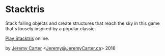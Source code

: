 Stacktris
=========

Stack falling objects and create structures that reach the sky in this game that's loosely inspired by a popular classic.

[Play Stacktris](https://defcronyke.github.io/stacktris) online.

by [Jeremy Carter](http://eternalvoid.net) <[Jeremy@JeremyCarter.ca](mailto:Jeremy@JeremyCarter.ca)> 2016